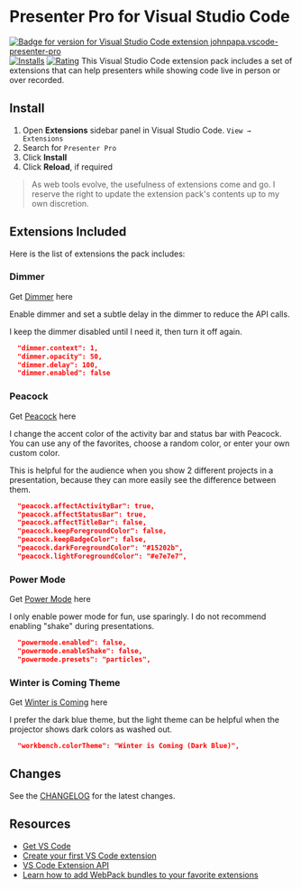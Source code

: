 # Presenter Pro for Visual Studio Code

[![Badge for version for Visual Studio Code extension johnpapa.vscode-presenter-pro](https://vsmarketplacebadge.apphb.com/version/johnpapa.vscode-presenter-pro.svg?color=blue&style=?style=for-the-badge&logo=visual-studio-code)](https://marketplace.visualstudio.com/items?itemName=johnpapa.vscode-presenter-pro&wt.mc_id=vscodepeacock-github-jopapa) [![Installs](https://vsmarketplacebadge.apphb.com/installs-short/johnpapa.vscode-presenter-pro.svg?color=blue&style=flat-square)](https://marketplace.visualstudio.com/items?itemName=johnpapa.vscode-presenter-pro)
[![Rating](https://vsmarketplacebadge.apphb.com/rating/johnpapa.vscode-presenter-pro.svg?color=blue&style=flat-square)](https://marketplace.visualstudio.com/items?itemName=johnpapa.vscode-presenter-pro)
This Visual Studio Code extension pack includes a set of extensions that can help presenters while showing code live in person or over recorded.

## Install

1. Open **Extensions** sidebar panel in Visual Studio Code. `View → Extensions`
1. Search for `Presenter Pro`
1. Click **Install**
1. Click **Reload**, if required

> As web tools evolve, the usefulness of extensions come and go. I reserve the right to update the extension pack's contents up to my own discretion.

## Extensions Included

Here is the list of extensions the pack includes:

### Dimmer

Get [Dimmer](https://marketplace.visualstudio.com/items?itemName=hoovercj.vscode-dimmer&wt.mc_id=presenterpro-github-jopapa) here

Enable dimmer and set a subtle delay in the dimmer to reduce the API calls.

I keep the dimmer disabled until I need it, then turn it off again.

```json
  "dimmer.context": 1,
  "dimmer.opacity": 50,
  "dimmer.delay": 100,
  "dimmer.enabled": false
```

### Peacock

Get [Peacock](https://marketplace.visualstudio.com/items?itemName=johnpapa.vscode-peacock&wt.mc_id=presenterpro-github-jopapa) here

I change the accent color of the activity bar and status bar with Peacock. You can use any of the favorites, choose a random color, or enter your own custom color.

This is helpful for the audience when you show 2 different projects in a presentation, because they can more easily see the difference between them.

```json
  "peacock.affectActivityBar": true,
  "peacock.affectStatusBar": true,
  "peacock.affectTitleBar": false,
  "peacock.keepForegroundColor": false,
  "peacock.keepBadgeColor": false,
  "peacock.darkForegroundColor": "#15202b",
  "peacock.lightForegroundColor": "#e7e7e7",
```

### Power Mode

Get [Power Mode](https://marketplace.visualstudio.com/items?itemName=hoovercj.vscode-power-mode&wt.mc_id=presenterpro-github-jopapa) here

I only enable power mode for fun, use sparingly. I do not recommend enabling "shake" during presentations.

```json
  "powermode.enabled": false,
  "powermode.enableShake": false,
  "powermode.presets": "particles",
```

### Winter is Coming Theme

Get [Winter is Coming](https://marketplace.visualstudio.com/items?itemName=johnpapa.winteriscoming&wt.mc_id=presenterpro-github-jopapa) here

I prefer the dark blue theme, but the light theme can be helpful when the projector shows dark colors as washed out.

```json
  "workbench.colorTheme": "Winter is Coming (Dark Blue)",
```

## Changes

See the [CHANGELOG](CHANGELOG.md) for the latest changes.

## Resources

- [Get VS Code](https://code.visualstudio.com/?wt.mc_id=presenterpro-github-jopapa)
- [Create your first VS Code extension](https://code.visualstudio.com/api/get-started/your-first-extension?wt.mc_id=presenterpro-github-jopapa)
- [VS Code Extension API](https://code.visualstudio.com/api/references/vscode-api?wt.mc_id=presenterpro-github-jopapa)
- [Learn how to add WebPack bundles to your favorite extensions](https://code.visualstudio.com/updates/v1_32#_bundling-extensions-with-webpack?wt.mc_id=presenterpro-github-jopapa)
